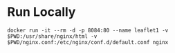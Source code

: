 # Run Locally

`docker run -it --rm -d -p 8084:80 --name leaflet1 -v $PWD:/usr/share/nginx/html -v $PWD/nginx.conf:/etc/nginx/conf.d/default.conf nginx`